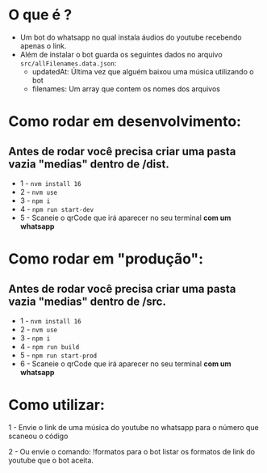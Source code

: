 # O que é ?

- Um bot do whatsapp no qual instala áudios do youtube recebendo apenas o link.
- Além de instalar o bot guarda os seguintes dados no arquivo `src/allFilenames.data.json`:
  - updatedAt: Última vez que alguém baixou uma música utilizando o bot
  - filenames: Um array que contem os nomes dos arquivos

# Como rodar em desenvolvimento:

## Antes de rodar você precisa criar uma pasta vazia "medias" dentro de /dist.

- 1 - `nvm install 16`
- 2 - `nvm use`
- 3 - `npm i`
- 4 - `npm run start-dev`
- 5 - Scaneie o qrCode que irá aparecer no seu terminal **com um whatsapp**

# Como rodar em "produção":

## Antes de rodar você precisa criar uma pasta vazia "medias" dentro de /src.

- 1 - `nvm install 16`
- 2 - `nvm use`
- 3 - `npm i`
- 4 - `npm run build`
- 5 - `npm run start-prod`
- 6 - Scaneie o qrCode que irá aparecer no seu terminal **com um whatsapp**

# Como utilizar:

1 - Envie o link de uma música do youtube no whatsapp para o número que scaneou o código

2 - Ou envie o comando: !formatos para o bot listar os formatos de link do youtube que o bot aceita.
